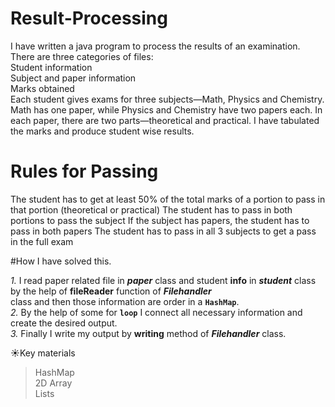 # Result-Processing
I have written a java program to process the results of an examination. There are three categories of files:      
Student information    
Subject and paper information    
Marks obtained  
Each student gives exams for three subjects—Math, Physics and Chemistry. Math has one paper, while Physics and Chemistry have two papers each. In each paper, there are two parts—theoretical and practical. I have tabulated the marks and produce student wise results.
# Rules for Passing
The student has to get at least 50% of the total marks of a portion to pass in that portion (theoretical or practical) The student has to pass in both portions to pass the subject If the subject has papers, the student has to pass in both papers The student has to pass in all 3 subjects to get a pass in the full exam

#How I have solved this.

*1.* I read paper related file in **_paper_** class and student **info** in **_student_** class by the help of **fileReader** function of _**Filehandler**_ \
class and then those information are order in a **`HashMap`**. \
*2.* By the help of some for **`loop`** I connect all necessary information and create the desired output. \
*3.* Finally I write my output by **writing** method of **_Filehandler_** class.

&#x2600;Key materials
>HashMap \
> 2D Array \
> Lists 
